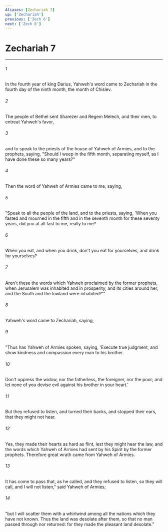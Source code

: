 ```yaml
---
Aliases: [Zechariah 7]
up: ['Zechariah']
previous: ['Zech 6']
next: ['Zech 8']
---
```

# Zechariah 7
***





###### 1 

In the fourth year of king Darius, Yahweh's word came to Zechariah in the fourth day of the ninth month, the month of Chislev. 



###### 2 

The people of Bethel sent Sharezer and Regem Melech, and their men, to entreat Yahweh's favor, 



###### 3 

and to speak to the priests of the house of Yahweh of Armies, and to the prophets, saying, "Should I weep in the fifth month, separating myself, as I have done these so many years?" 



###### 4 

Then the word of Yahweh of Armies came to me, saying, 



###### 5 

"Speak to all the people of the land, and to the priests, saying, 'When you fasted and mourned in the fifth and in the seventh month for these seventy years, did you at all fast to me, really to me? 



###### 6 

When you eat, and when you drink, don't you eat for yourselves, and drink for yourselves? 



###### 7 

Aren't these the words which Yahweh proclaimed by the former prophets, when Jerusalem was inhabited and in prosperity, and its cities around her, and the South and the lowland were inhabited?'" 



###### 8 

Yahweh's word came to Zechariah, saying, 



###### 9 

"Thus has Yahweh of Armies spoken, saying, 'Execute true judgment, and show kindness and compassion every man to his brother. 



###### 10 

Don't oppress the widow, nor the fatherless, the foreigner, nor the poor; and let none of you devise evil against his brother in your heart.' 



###### 11 

But they refused to listen, and turned their backs, and stopped their ears, that they might not hear. 



###### 12 

Yes, they made their hearts as hard as flint, lest they might hear the law, and the words which Yahweh of Armies had sent by his Spirit by the former prophets. Therefore great wrath came from Yahweh of Armies. 



###### 13 

It has come to pass that, as he called, and they refused to listen, so they will call, and I will not listen," said Yahweh of Armies; 



###### 14 

"but I will scatter them with a whirlwind among all the nations which they have not known. Thus the land was desolate after them, so that no man passed through nor returned: for they made the pleasant land desolate."
